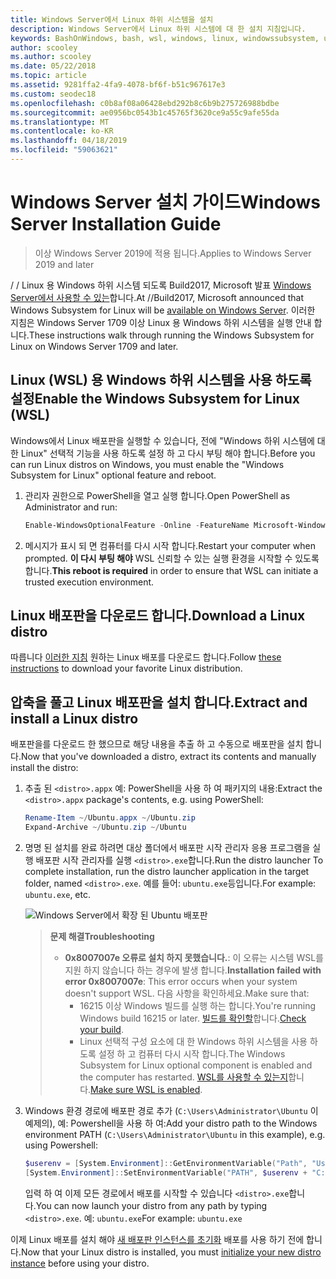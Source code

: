 ```yaml
---
title: Windows Server에서 Linux 하위 시스템을 설치
description: Windows Server에서 Linux 하위 시스템에 대 한 설치 지침입니다.
keywords: BashOnWindows, bash, wsl, windows, linux, windowssubsystem, ubuntu, windows server 용 windows 하위 시스템
author: scooley
ms.author: scooley
ms.date: 05/22/2018
ms.topic: article
ms.assetid: 9281ffa2-4fa9-4078-bf6f-b51c967617e3
ms.custom: seodec18
ms.openlocfilehash: c0b8af08a06428ebd292b8c6b9b275726988bdbe
ms.sourcegitcommit: ae0956bc0543b1c45765f3620ce9a55c9afe55da
ms.translationtype: MT
ms.contentlocale: ko-KR
ms.lasthandoff: 04/18/2019
ms.locfileid: "59063621"
---
```

# <a name="windows-server-installation-guide"></a><span data-ttu-id="5d5ab-104">Windows Server 설치 가이드</span><span class="sxs-lookup"><span data-stu-id="5d5ab-104">Windows Server Installation Guide</span></span>

> <span data-ttu-id="5d5ab-105">이상 Windows Server 2019에 적용 됩니다.</span><span class="sxs-lookup"><span data-stu-id="5d5ab-105">Applies to Windows Server 2019 and later</span></span>

<span data-ttu-id="5d5ab-106">/ / Linux 용 Windows 하위 시스템 되도록 Build2017, Microsoft 발표 [Windows Server에서 사용할 수 있는](https://blogs.technet.microsoft.com/hybridcloud/2017/05/10/windows-server-for-developers-news-from-microsoft-build-2017/)합니다.</span><span class="sxs-lookup"><span data-stu-id="5d5ab-106">At //Build2017, Microsoft announced that Windows Subsystem for Linux will be [available on Windows Server](https://blogs.technet.microsoft.com/hybridcloud/2017/05/10/windows-server-for-developers-news-from-microsoft-build-2017/).</span></span>  <span data-ttu-id="5d5ab-107">이러한 지침은 Windows Server 1709 이상 Linux 용 Windows 하위 시스템을 실행 안내 합니다.</span><span class="sxs-lookup"><span data-stu-id="5d5ab-107">These instructions walk through running the Windows Subsystem for Linux on Windows Server 1709 and later.</span></span>

## <a name="enable-the-windows-subsystem-for-linux-wsl"></a><span data-ttu-id="5d5ab-108">Linux (WSL) 용 Windows 하위 시스템을 사용 하도록 설정</span><span class="sxs-lookup"><span data-stu-id="5d5ab-108">Enable the Windows Subsystem for Linux (WSL)</span></span>

<span data-ttu-id="5d5ab-109">Windows에서 Linux 배포판을 실행할 수 있습니다, 전에 "Windows 하위 시스템에 대 한 Linux" 선택적 기능을 사용 하도록 설정 하 고 다시 부팅 해야 합니다.</span><span class="sxs-lookup"><span data-stu-id="5d5ab-109">Before you can run Linux distros on Windows, you must enable the "Windows Subsystem for Linux" optional feature and reboot.</span></span>

1. <span data-ttu-id="5d5ab-110">관리자 권한으로 PowerShell을 열고 실행 합니다.</span><span class="sxs-lookup"><span data-stu-id="5d5ab-110">Open PowerShell as Administrator and run:</span></span>
    ```powershell
    Enable-WindowsOptionalFeature -Online -FeatureName Microsoft-Windows-Subsystem-Linux
    ```

2. <span data-ttu-id="5d5ab-111">메시지가 표시 되 면 컴퓨터를 다시 시작 합니다.</span><span class="sxs-lookup"><span data-stu-id="5d5ab-111">Restart your computer when prompted.</span></span> <span data-ttu-id="5d5ab-112">**이 다시 부팅 해야** WSL 신뢰할 수 있는 실행 환경을 시작할 수 있도록 합니다.</span><span class="sxs-lookup"><span data-stu-id="5d5ab-112">**This reboot is required** in order to ensure that WSL can initiate a trusted execution environment.</span></span>

## <a name="download-a-linux-distro"></a><span data-ttu-id="5d5ab-113">Linux 배포판을 다운로드 합니다.</span><span class="sxs-lookup"><span data-stu-id="5d5ab-113">Download a Linux distro</span></span>

<span data-ttu-id="5d5ab-114">따릅니다 [이러한 지침](install-manual.md) 원하는 Linux 배포를 다운로드 합니다.</span><span class="sxs-lookup"><span data-stu-id="5d5ab-114">Follow [these instructions](install-manual.md) to download your favorite Linux distribution.</span></span>

## <a name="extract-and-install-a-linux-distro"></a><span data-ttu-id="5d5ab-115">압축을 풀고 Linux 배포판을 설치 합니다.</span><span class="sxs-lookup"><span data-stu-id="5d5ab-115">Extract and install a Linux distro</span></span>
<span data-ttu-id="5d5ab-116">배포판을를 다운로드 한 했으므로 해당 내용을 추출 하 고 수동으로 배포판을 설치 합니다.</span><span class="sxs-lookup"><span data-stu-id="5d5ab-116">Now that you've downloaded a distro, extract its contents and manually install the distro:</span></span>

1. <span data-ttu-id="5d5ab-117">추출 된 `<distro>.appx` 예: PowerShell을 사용 하 여 패키지의 내용:</span><span class="sxs-lookup"><span data-stu-id="5d5ab-117">Extract the `<distro>.appx` package's contents, e.g. using PowerShell:</span></span>

    ```powershell
    Rename-Item ~/Ubuntu.appx ~/Ubuntu.zip
    Expand-Archive ~/Ubuntu.zip ~/Ubuntu
    ```

2. <span data-ttu-id="5d5ab-118">명명 된 설치를 완료 하려면 대상 폴더에서 배포판 시작 관리자 응용 프로그램을 실행 배포판 시작 관리자를 실행 `<distro>.exe`합니다.</span><span class="sxs-lookup"><span data-stu-id="5d5ab-118">Run the distro launcher To complete installation, run the distro launcher application in the target folder, named `<distro>.exe`.</span></span> <span data-ttu-id="5d5ab-119">예를 들어: `ubuntu.exe`등입니다.</span><span class="sxs-lookup"><span data-stu-id="5d5ab-119">For example: `ubuntu.exe`, etc.</span></span>

    ![Windows Server에서 확장 된 Ubuntu 배포판](media/server-appx-expand.png)

    > <span data-ttu-id="5d5ab-121">**문제 해결**</span><span class="sxs-lookup"><span data-stu-id="5d5ab-121">**Troubleshooting**</span></span>
    > * <span data-ttu-id="5d5ab-122">**0x8007007e 오류로 설치 하지 못했습니다.**: 이 오류는 시스템 WSL를 지원 하지 않습니다 하는 경우에 발생 합니다.</span><span class="sxs-lookup"><span data-stu-id="5d5ab-122">**Installation failed with error 0x8007007e**: This error occurs when your system doesn't support WSL.</span></span> <span data-ttu-id="5d5ab-123">다음 사항을 확인하세요.</span><span class="sxs-lookup"><span data-stu-id="5d5ab-123">Make sure that:</span></span>
    >   * <span data-ttu-id="5d5ab-124">16215 이상 Windows 빌드를 실행 하는 합니다.</span><span class="sxs-lookup"><span data-stu-id="5d5ab-124">You're running Windows build 16215 or later.</span></span> <span data-ttu-id="5d5ab-125">[빌드를 확인할](troubleshooting.md#check-your-build-number)합니다.</span><span class="sxs-lookup"><span data-stu-id="5d5ab-125">[Check your build](troubleshooting.md#check-your-build-number).</span></span>
    >   * <span data-ttu-id="5d5ab-126">Linux 선택적 구성 요소에 대 한 Windows 하위 시스템을 사용 하도록 설정 하 고 컴퓨터 다시 시작 합니다.</span><span class="sxs-lookup"><span data-stu-id="5d5ab-126">The Windows Subsystem for Linux optional component is enabled and the computer has restarted.</span></span>  <span data-ttu-id="5d5ab-127">[WSL를 사용할 수 있는지](troubleshooting.md#confirm-wsl-is-enabled)합니다.</span><span class="sxs-lookup"><span data-stu-id="5d5ab-127">[Make sure WSL is enabled](troubleshooting.md#confirm-wsl-is-enabled).</span></span>
    
3. <span data-ttu-id="5d5ab-128">Windows 환경 경로에 배포판 경로 추가 (`C:\Users\Administrator\Ubuntu` 이 예제의), 예: Powershell을 사용 하 여:</span><span class="sxs-lookup"><span data-stu-id="5d5ab-128">Add your distro path to the Windows environment PATH (`C:\Users\Administrator\Ubuntu` in this example), e.g. using Powershell:</span></span>
        
    ```powershell
    $userenv = [System.Environment]::GetEnvironmentVariable("Path", "User")
    [System.Environment]::SetEnvironmentVariable("PATH", $userenv + "C:\Users\Administrator\Ubuntu", "User")
    ```
    <span data-ttu-id="5d5ab-129">입력 하 여 이제 모든 경로에서 배포를 시작할 수 있습니다 `<distro>.exe`합니다.</span><span class="sxs-lookup"><span data-stu-id="5d5ab-129">You can now launch your distro from any path by typing `<distro>.exe`.</span></span> <span data-ttu-id="5d5ab-130">예: `ubuntu.exe`</span><span class="sxs-lookup"><span data-stu-id="5d5ab-130">For example: `ubuntu.exe`</span></span>

<span data-ttu-id="5d5ab-131">이제 Linux 배포를 설치 해야 [새 배포판 인스턴스를 초기화](initialize-distro.md) 배포를 사용 하기 전에 합니다.</span><span class="sxs-lookup"><span data-stu-id="5d5ab-131">Now that your Linux distro is installed, you must [initialize your new distro instance](initialize-distro.md) before using your distro.</span></span>
